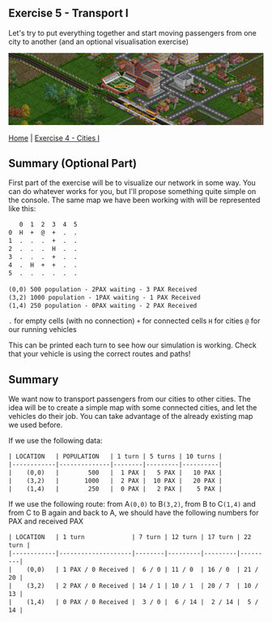 ## Exercise 5 - Transport I

Let's try to put everything together and start moving passengers from one city to another (and an optional visualisation
exercise)

<kbd> <img src="exercise_5_header.png" /> </kbd>

[Home](../README.md) | [Exercise 4 - Cities I](exercise-4.md)

## Summary (Optional Part)

First part of the exercise will be to visualize our network in some way. You can do whatever works for you, but I'll
propose something quite simple on the console. The same map we have been working with will be represented like this:

```
   0  1  2  3  4  5    
0  H  +  @  +  .  .
1  .  .  .  +  .  .
2  .  .  .  H  .  .
3  .  .  .  +  .  .
4  .  H  +  +  .  .
5  .  .  .  .  .  .

(0,0) 500 population - 2PAX waiting - 3 PAX Received
(3,2) 1000 population - 1PAX waiting - 1 PAX Received
(1,4) 250 population - 0PAX waiting - 2 PAX Received
```

`.` for empty cells (with no connection)
`+` for connected cells
`H` for cities
`@` for our running vehicles

This can be printed each turn to see how our simulation is working. Check that your vehicle is using the correct routes
and paths!

## Summary

We want now to transport passengers from our cities to other cities. The idea will be to create a simple map with some
connected cities, and let the vehicles do their job. You can take advantage of the already existing map we used before.

If we use the following data:

    | LOCATION   | POPULATION   | 1 turn | 5 turns | 10 turns |
    |------------|--------------|--------|---------|----------|
    |    (0,0)   |        500   |  1 PAX |   5 PAX |   10 PAX |
    |    (3,2)   |       1000   |  2 PAX |  10 PAX |   20 PAX |
    |    (1,4)   |        250   |  0 PAX |   2 PAX |    5 PAX |

If we use the following route: from A`(0,0)` to B`(3,2)`, from B to C`(1,4)` and from C to B again and back to A, we
should have the following numbers for PAX and received PAX

    | LOCATION   | 1 turn             | 7 turn | 12 turn | 17 turn | 22 turn |              
    |------------|--------------------|--------|---------|---------|---------|
    |    (0,0)   | 1 PAX / 0 Received |  6 / 0 | 11 / 0  | 16 / 0  | 21 / 20 | 
    |    (3,2)   | 2 PAX / 0 Received | 14 / 1 | 10 / 1  | 20 / 7  | 10 / 13 | 
    |    (1,4)   | 0 PAX / 0 Received |  3 / 0 |  6 / 14 |  2 / 14 |  5 / 14 | 

